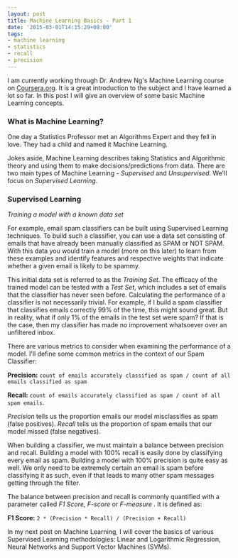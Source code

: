 ```yaml
---
layout: post
title: Machine Learning Basics - Part 1
date: '2015-03-01T14:15:29+08:00'
tags:
- machine learning
- statistics
- recall
- precision
---
```


I am currently working through Dr. Andrew Ng's Machine Learning course on [Coursera.org](https://www.coursera.org/course/ml). It is a great introduction to the subject and I have learned a lot so far. In this post I will give an overview of some basic Machine Learning concepts.

### What is Machine Learning?

One day a Statistics Professor met an Algorithms Expert and they fell in love. They had a child and named it Machine Learning.

Jokes aside, Machine Learning describes taking Statistics and Algorithmic theory and using them to make decisions/predictions from data. There are two main types of Machine Learning - *Supervised* and *Unsupervised*. We'll focus on *Supervised Learning*.

### Supervised Learning

*Training a model with a known data set*

For example, email spam classifiers can be built using Supervised Learning techniques. To build such a classifier, you can use a data set consisting of emails that have already been manually classified as SPAM or NOT SPAM. With this data you would train a model (more on this later) to learn from these examples and identify features and respective weights that indicate whether a given email is likely to be spammy.

This initial data set is referred to as the *Training Set*. The efficacy of the trained model can be tested with a *Test Set*, which includes a set of emails that the classifier has never seen before. Calculating the performance of a classifier is not necessarily trivial. For example, if I build a spam classifier that classifies emails correctly 99% of the time, this might sound great. But in reality, what if only 1% of the emails in the test set were spam? If that is the case, then my classifier has made no improvement whatsoever over an unfiltered inbox.

There are various metrics to consider when examining the performance of a model. I'll define some common metrics in the context of our Spam Classifier:

**Precision:** `count of emails accurately classified as spam / count of all emails classified as spam`

**Recall:** `count of emails accurately classified as spam / count of all spam emails`.

*Precision* tells us the proportion emails our model misclassifies as spam (false positives).  *Recall* tells us the proportion of spam emails that our model missed (false negatives).

When building a classifier, we must maintain a balance between precision and recall. Building a model with 100% recall is easily done by classifying every email as spam. Building a model with 100% precision is quite easy as well. We only need to be extremely certain an email is spam before classifying it as such, even if that leads to many other spam messages getting through the filter.

The balance between precision and recall is commonly quantified with a parameter called *F1 Score*, *F-score* or *F-measure* . It is defined as:

**F1 Score:** `2 * (Precision * Recall) / (Precision + Recall)`

In my next post on Machine Learning, I will cover the basics of various Supervised Learning methodologies: Linear and Logarithmic Regression, Neural Networks and Support Vector Machines (SVMs).


